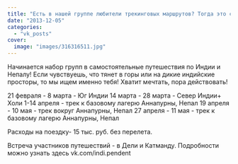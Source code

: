```yaml
---
title: "Есть в нашей группе любители трекинговых маршрутов? Тогда это сообщение для вас!"
date: "2013-12-05"
categories: 
  - "vk_posts"
cover:
  image: "images/316316511.jpg"
---
```


Начинается набор групп в самостоятельные путешествия по Индии и Непалу! Если чувствуешь, что тянет в горы или на дикие индийские просторы, то мы ищем именно тебя! Хватит мечтать, пора действовать!

<!--more-->

21 февраля - 8 марта - Юг Индии 14 марта - 28 марта - Север Индии+ Холи 1-14 апреля - трек к базовому лагерю Аннапурны, Непал 19 апреля - 10 мая - трек вокруг Аннапурны, Непал 27 апреля - 11 мая - трек к базовому лагерю Аннапурны, Непал

Расходы на поездку- 15 тыс. руб. без перелета.

Встреча участников путешествий - в Дели и Катманду. Подробности можно узнать здесь vk.com/indi.pendent
